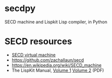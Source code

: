 # secdpy

SECD machine and Lispkit Lisp compiler, in Python

# SECD resources

 * [SECD virtual machine](https://webdocs.cs.ualberta.ca/~you/courses/325/Mynotes/Fun/SECD-slides.html)
 * https://github.com/zachallaun/secd
 * https://en.wikipedia.org/wiki/SECD_machine
 * The LispKit Manual, [Volume 1](https://www.cs.ox.ac.uk/files/3299/PRG32%20vol%201.pdf) [Volume 2](http://www.ocs.net/~jfurman/lispkit/prgversion/PRG32_vol_2.pdf) (PDF)
